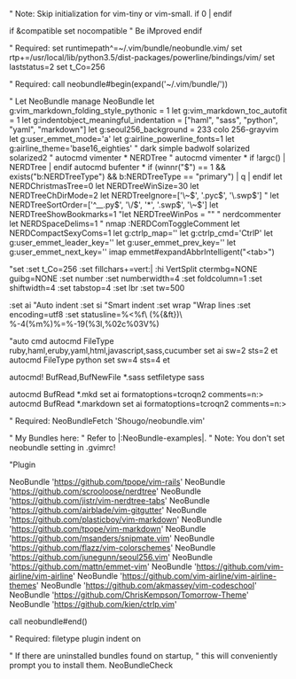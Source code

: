 " Note: Skip initialization for vim-tiny or vim-small.
 if 0 | endif

 if &compatible
   set nocompatible               " Be iMproved
 endif

 " Required:
 set runtimepath^=~/.vim/bundle/neobundle.vim/
 set rtp+=/usr/local/lib/python3.5/dist-packages/powerline/bindings/vim/
 set laststatus=2
 set t_Co=256

 " Required:
 call neobundle#begin(expand('~/.vim/bundle/'))

 " Let NeoBundle manage NeoBundle
 let g:vim_markdown_folding_style_pythonic = 1
 let g:vim_markdown_toc_autofit = 1
 let g:indentobject_meaningful_indentation = ["haml", "sass", "python", "yaml", "markdown"]
 let g:seoul256_background = 233
 colo 256-grayvim 
 let g:user_emmet_mode='a'
 let g:airline_powerline_fonts=1
 let g:airline_theme='base16_eighties' " dark simple badwolf solarized solarized2
 " autocmd vimenter * NERDTree
 " autocmd vimenter * if !argc() | NERDTree | endif
 autocmd bufenter * if (winnr("$") == 1 && exists("b:NERDTreeType") && b:NERDTreeType == "primary") | q | endif
 let NERDChristmasTree=0
 let NERDTreeWinSize=30
 let NERDTreeChDirMode=2
 let NERDTreeIgnore=['\~$', '\.pyc$', '\.swp$']
 " let NERDTreeSortOrder=['^__\.py$', '\/$', '*', '\.swp$',  '\~$']
 let NERDTreeShowBookmarks=1
 "let NERDTreeWinPos = "" 
 " nerdcommenter
 let NERDSpaceDelims=1
 " nmap <D-/> :NERDComToggleComment<cr>
 let NERDCompactSexyComs=1
 let g:ctrlp_map='<c-p>'
 let g:ctrlp_cmd='CtrlP'
 let g:user_emmet_leader_key='<c-y>'
 let g:user_emmet_prev_key='<c-j>'
 let g:user_emmet_next_key='<c-k>'
 imap <expr> <tab> emmet#expandAbbrIntelligent("\<tab>")


 "set
 :set t_Co=256
 :set fillchars+=vert:\|
 :hi VertSplit ctermbg=NONE guibg=NONE
 :set number
 :set numberwidth=4
 :set foldcolumn=1
 :set shiftwidth=4
 :set tabstop=4
 :set lbr
 :set tw=500

 :set ai "Auto indent
 :set si "Smart indent
 :set wrap "Wrap lines
 :set encoding=utf8
 :set statusline=%<%f\ (%{&ft})\ %-4(%m%)%=%-19(%3l,%02c%03V%)

 "auto cmd
 autocmd FileType ruby,haml,eruby,yaml,html,javascript,sass,cucumber set ai sw=2 sts=2 et
 autocmd FileType python set sw=4 sts=4 et

 autocmd! BufRead,BufNewFile *.sass setfiletype sass 

 autocmd BufRead *.mkd  set ai formatoptions=tcroqn2 comments=n:&gt;
 autocmd BufRead *.markdown  set ai formatoptions=tcroqn2 comments=n:&gt;


 " Required:
 NeoBundleFetch 'Shougo/neobundle.vim'

 " My Bundles here:
 " Refer to |:NeoBundle-examples|.
 " Note: You don't set neobundle setting in .gvimrc!

 "Plugin

 NeoBundle 'https://github.com/tpope/vim-rails'
 NeoBundle 'https://github.com/scrooloose/nerdtree'
 NeoBundle 'https://github.com/jistr/vim-nerdtree-tabs'
 NeoBundle 'https://github.com/airblade/vim-gitgutter'
 NeoBundle 'https://github.com/plasticboy/vim-markdown'
 NeoBundle 'https://github.com/tpope/vim-markdown'
 NeoBundle 'https://github.com/msanders/snipmate.vim'
 NeoBundle 'https://github.com/flazz/vim-colorschemes'
 NeoBundle 'https://github.com/junegunn/seoul256.vim'
 NeoBundle 'https://github.com/mattn/emmet-vim'
 NeoBundle 'https://github.com/vim-airline/vim-airline'
 NeoBundle 'https://github.com/vim-airline/vim-airline-themes'
 NeoBundle 'https://github.com/akmassey/vim-codeschool'
 NeoBundle 'https://github.com/ChrisKempson/Tomorrow-Theme'
 NeoBundle 'https://github.com/kien/ctrlp.vim'

 call neobundle#end()

 " Required:
 filetype plugin indent on

 " If there are uninstalled bundles found on startup,
 " this will conveniently prompt you to install them.
 NeoBundleCheck
